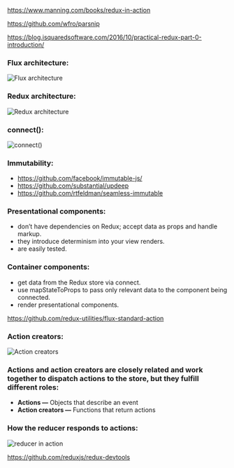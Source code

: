 https://www.manning.com/books/redux-in-action

https://github.com/wfro/parsnip

https://blog.isquaredsoftware.com/2016/10/practical-redux-part-0-introduction/

### Flux architecture:
![Flux architecture](https://www.safaribooksonline.com/library/view/redux-in-action/9781617294976/01fig01.jpg "Flux architecture")
### Redux architecture:
![Redux architecture](https://www.safaribooksonline.com/library/view/redux-in-action/9781617294976/01fig08_alt.jpg "Redux architecture")
### connect():
![connect()](https://www.safaribooksonline.com/library/view/redux-in-action/9781617294976/02fig05_alt.jpg "connect()")

### Immutability:
* https://github.com/facebook/immutable-js/
* https://github.com/substantial/updeep
* https://github.com/rtfeldman/seamless-immutable

### Presentational components:
* don’t have dependencies on Redux; accept data as props and handle markup.
* they introduce determinism into your view renders.
* are easily tested.

### Container components:
* get data from the Redux store via connect.
* use mapStateToProps to pass only relevant data to the component being connected.
* render presentational components.

https://github.com/redux-utilities/flux-standard-action

### Action creators:
![Action creators](https://www.safaribooksonline.com/library/view/redux-in-action/9781617294976/02fig09_alt.jpg "action creators")

### Actions and action creators are closely related and work together to dispatch actions to the store, but they fulfill different roles:
* **Actions —** Objects that describe an event
* **Action creators —** Functions that return actions

### How the reducer responds to actions:
![reducer in action](https://www.safaribooksonline.com/library/view/redux-in-action/9781617294976/02fig10_alt.jpg "reducer in action")

https://github.com/reduxjs/redux-devtools

